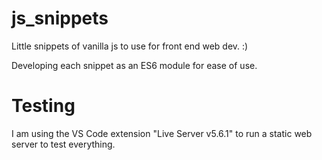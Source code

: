 # js_snippets
Little snippets of vanilla js to use for front end web dev. :)

Developing each snippet as an ES6 module for ease of use.

# Testing

I am using the VS Code extension "Live Server v5.6.1" to run a static web server to test everything.

